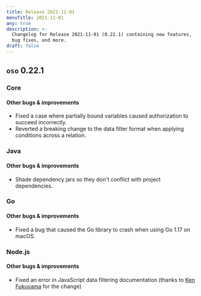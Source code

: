 ```yaml
---
title: Release 2021-11-01
menuTitle: 2021-11-01
any: true
description: >-
  Changelog for Release 2021-11-01 (0.22.1) containing new features,
  bug fixes, and more.
draft: false
---
```


## `oso` 0.22.1

### Core

#### Other bugs & improvements

- Fixed a case where partially bound variables caused authorization to succeed incorrectly.
- Reverted a breaking change to the data filter format when applying conditions across a relation.

### Java

#### Other bugs & improvements

- Shade dependency jars so they don't conflict with project dependencies.

### Go

#### Other bugs & improvements

- Fixed a bug that caused the Go library to crash when using Go 1.17 on macOS.

### Node.js

#### Other bugs & improvements

- Fixed an error in JavaScript data filtering documentation (thanks to [Ken Fukuyama](https://github.com/kenfdev) for the change)
